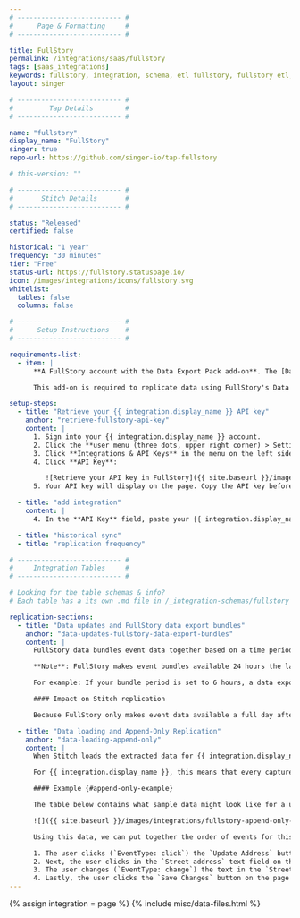 ```yaml
---
# -------------------------- #
#      Page & Formatting     #
# -------------------------- #

title: FullStory
permalink: /integrations/saas/fullstory
tags: [saas_integrations]
keywords: fullstory, integration, schema, etl fullstory, fullstory etl, fullstory schema
layout: singer

# -------------------------- #
#         Tap Details        #
# -------------------------- #

name: "fullstory"
display_name: "FullStory"
singer: true 
repo-url: https://github.com/singer-io/tap-fullstory

# this-version: ""

# -------------------------- #
#       Stitch Details       #
# -------------------------- #

status: "Released"
certified: false

historical: "1 year"
frequency: "30 minutes"
tier: "Free"
status-url: https://fullstory.statuspage.io/
icon: /images/integrations/icons/fullstory.svg
whitelist:
  tables: false
  columns: false

# -------------------------- #
#      Setup Instructions    #
# -------------------------- #

requirements-list:
  - item: |
      **A FullStory account with the Data Export Pack add-on**. The [Data Export Pack](https://help.fullstory.com/technical-questions/data-export) is a paid add-on for FullStory accounts that enables you to export raw event data.

      This add-on is required to replicate data using FullStory's Data Export REST API.

setup-steps:
  - title: "Retrieve your {{ integration.display_name }} API key"
    anchor: "retrieve-fullstory-api-key"
    content: |
      1. Sign into your {{ integration.display_name }} account.
      2. Click the **user menu (three dots, upper right corner) > Settings**.
      3. Click **Integrations & API Keys** in the menu on the left side of the page.
      4. Click **API Key**:

         ![Retrieve your API key in FullStory]({{ site.baseurl }}/images/integrations/fullstory-api-key.png)
      5. Your API key will display on the page. Copy the API key before closing the page.

  - title: "add integration"
    content: |
      4. In the **API Key** field, paste your {{ integration.display_name }} API key.

  - title: "historical sync"
  - title: "replication frequency"

# -------------------------- #
#     Integration Tables     #
# -------------------------- #

# Looking for the table schemas & info?
# Each table has a its own .md file in /_integration-schemas/fullstory

replication-sections:
  - title: "Data updates and FullStory data export bundles"
    anchor: "data-updates-fullstory-data-export-bundles"
    content: |
      FullStory data bundles event data together based on a time period setting you define. By default, a FullStory data bundle contains data about events that occurred during a 24 hour period.

      **Note**: FullStory makes event bundles available 24 hours the last event in the bundle occurs.

      For example: If your bundle period is set to 6 hours, a data export bundle for events that occur on June 1 between 12:00PM - 6:00PM will be available the following day, June 2, at 6:00PM.

      #### Impact on Stitch replication

      Because FullStory only makes event data available a full day after events have occurred, records for the current date will only ever be available the next day. Event data that is one day old is considered "up to date" for this integration.

  - title: "Data loading and Append-Only Replication"
    anchor: "data-loading-append-only"
    content: |
      When Stitch loads the extracted data for {{ integration.display_name }} events into your destination, it will do so using Append-Only Replication. This is a type of Incremental Replication where existing rows aren't updated, but appended to the end of the table.

      For {{ integration.display_name }}, this means that every captured event is equal to a single row in the `events` table. Using this data, you can view a given user's event history and construct a timeline of their actions.

      #### Example {#append-only-example}

      The table below contains what sample data might look like for a user who changes their address during a session:

      ![]({{ site.baseurl }}/images/integrations/fullstory-append-only-example.png)

      Using this data, we can put together the order of events for this user's session:

      1. The user clicks (`EventType: click`) the `Update Address` button on the page at `https://example.com/my-account`.
      2. Next, the user clicks in the `Street address` text field on the page at `https://example.com/update-address`.
      3. The user changes (`EventType: change`) the text in the `Street address` field to `1339 Chestnut Street` on the page at `https://example.com/update-address`.
      4. Lastly, the user clicks the `Save Changes` button on the page at `https://example.com/update-address`.
---
```

{% assign integration = page %}
{% include misc/data-files.html %}
